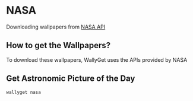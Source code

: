 # NASA

Downloading wallpapers from [NASA API](https://api.nasa.gov/)

## How to get the Wallpapers?

To download these wallpapers, WallyGet uses the APIs provided by NASA

## Get Astronomic Picture of the Day

```bash
wallyget nasa
```
